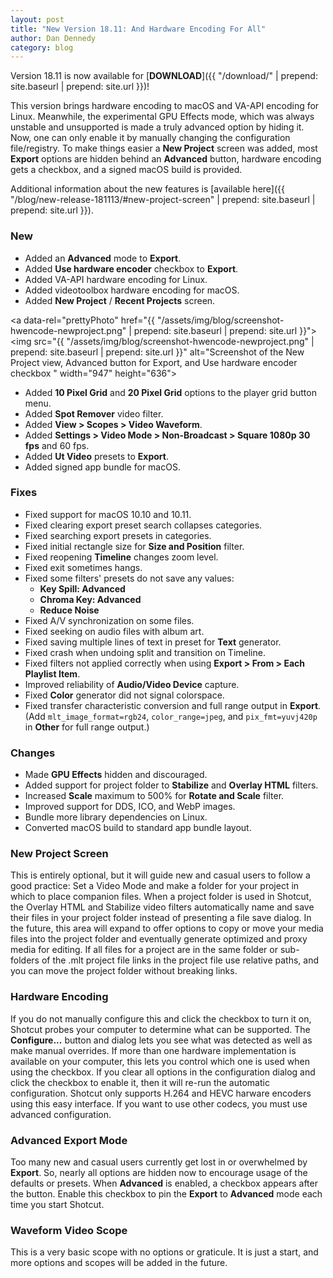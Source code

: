 ```yaml
---
layout: post
title: "New Version 18.11: And Hardware Encoding For All"
author: Dan Dennedy
category: blog
---
```


Version 18.11 is now available for [**DOWNLOAD**]({{ "/download/" | prepend: site.baseurl | prepend: site.url }})!

This version brings hardware encoding to macOS and VA-API encoding for Linux.
Meanwhile, the experimental GPU Effects mode, which was always unstable and
unsupported is made a truly advanced option by hiding it. Now, one can only
enable it by manually changing the configuration file/registry. To make things
easier a **New Project** screen was added, most **Export** options are hidden behind an
**Advanced** button, hardware encoding gets a checkbox, and a signed macOS build is
provided.

Additional information about the new features is [available here]({{ "/blog/new-release-181113/#new-project-screen" | prepend: site.baseurl | prepend: site.url }}).

### New

- Added an **Advanced** mode to **Export**.
- Added **Use hardware encoder** checkbox to **Export**.
- Added VA-API hardware encoding for Linux.
- Added videotoolbox hardware encoding for macOS.
- Added **New Project** / **Recent Projects** screen.

<a data-rel="prettyPhoto" href="{{ "/assets/img/blog/screenshot-hwencode-newproject.png" | prepend: site.baseurl | prepend: site.url }}">
<img src="{{ "/assets/img/blog/screenshot-hwencode-newproject.png" | prepend: site.baseurl | prepend: site.url }}"
alt="Screenshot of the New Project view, Advanced button for Export, and Use hardware encoder checkbox " width="947" height="636"></a>

- Added **10 Pixel Grid** and **20 Pixel Grid** options to the player grid button menu.
- Added **Spot Remover** video filter.
- Added **View > Scopes > Video Waveform**.
- Added **Settings > Video Mode > Non-Broadcast > Square 1080p 30 fps** and 60 fps.
- Added **Ut Video** presets to **Export**.
- Added signed app bundle for macOS.

### Fixes

- Fixed support for macOS 10.10 and 10.11.
- Fixed clearing export preset search collapses categories.
- Fixed searching export presets in categories.
- Fixed initial rectangle size for **Size and Position** filter.
- Fixed reopening **Timeline** changes zoom level.
- Fixed exit sometimes hangs.
- Fixed some filters' presets do not save any values:
  - **Key Spill: Advanced**
  - **Chroma Key: Advanced**
  - **Reduce Noise**
- Fixed A/V synchronization on some files.
- Fixed seeking on audio files with album art.
- Fixed saving multiple lines of text in preset for **Text** generator.
- Fixed crash when undoing split and transition on Timeline.
- Fixed filters not applied correctly when using **Export > From > Each Playlist Item**.
- Improved reliability of **Audio/Video Device** capture.
- Fixed **Color** generator did not signal colorspace.
- Fixed transfer characteristic conversion and full range output in **Export**.  
  (Add `mlt_image_format=rgb24`, `color_range=jpeg`, and `pix_fmt=yuvj420p` in
  **Other** for full range output.)

### Changes

- Made **GPU Effects** hidden and discouraged.
- Added support for project folder to **Stabilize** and **Overlay HTML** filters.
- Increased **Scale** maximum to 500% for **Rotate and Scale** filter.
- Improved support for DDS, ICO, and WebP images.
- Bundle more library dependencies on Linux.
- Converted macOS build to standard app bundle layout.

<!--more-->

### New Project Screen

This is entirely optional, but it will guide new and casual users to follow a
good practice: Set a Video Mode and make a folder for your project in which to
place companion files. When a project folder is used in Shotcut, the Overlay
HTML and Stabilize video filters automatically name and save their files in your
project folder instead of presenting a file save dialog. In the future, this
area will expand to offer options to copy or move your media files into the
project folder and eventually generate optimized and proxy media for editing.
If all files for a project are in the same folder or sub-folders of the .mlt
project file links in the project file use relative paths, and you can
move the project folder without breaking links.

### Hardware Encoding

If you do not manually configure this and click the checkbox to turn it on,
Shotcut probes your computer to determine what can be supported. The
**Configure...** button and dialog lets you see what was detected as well as
make manual overrides. If more than one hardware implementation is available on
your computer, this lets you control which one is used when using the checkbox.
If you clear all options in the configuration dialog and click the checkbox to
enable it, then it will re-run the automatic configuration. Shotcut only
supports H.264 and HEVC harware encoders using this easy interface. If you want
to use other codecs, you must use advanced configuration.

### Advanced Export Mode

Too many new and casual users currently get lost in or overwhelmed by
**Export**. So, nearly all options are hidden now to encourage usage of the
defaults or presets. When **Advanced** is enabled, a checkbox appears after the
button. Enable this checkbox to pin the **Export** to **Advanced** mode each
time you start Shotcut.

### Waveform Video Scope

This is a very basic scope with no options or graticule. It is just a start,
and more options and scopes will be added in the future.

